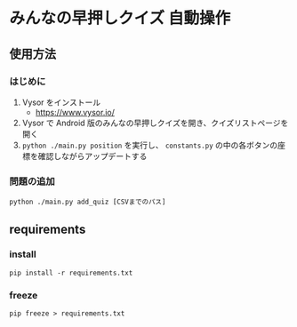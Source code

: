 # みんなの早押しクイズ 自動操作

## 使用方法

### はじめに

1. Vysor をインストール
    - https://www.vysor.io/
2. Vysor で Android 版のみんなの早押しクイズを開き、クイズリストページを開く
3. `python ./main.py position` を実行し、 `constants.py` の中の各ボタンの座標を確認しながらアップデートする

### 問題の追加

```
python ./main.py add_quiz [CSVまでのパス]
```

## requirements

### install
```
pip install -r requirements.txt
```

### freeze
```
pip freeze > requirements.txt
```
